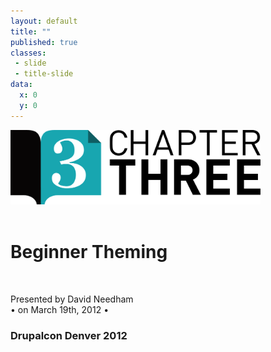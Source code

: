 ```yaml
---
layout: default
title: ""
published: true
classes:
 - slide
 - title-slide
data:
  x: 0
  y: 0
---
```

<img src="images/C3LogoHuge.png" width="400px" />
<br />
<br />
<h1>Beginner Theming</h1>
<br />
<p>Presented by David Needham<br />
&#8226; on March 19th, 2012 &#8226;</p>
<h3 class="center">Drupalcon Denver 2012</h3>